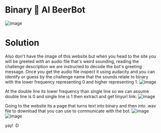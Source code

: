 # Binary 🤖 AI BeerBot
![image](https://github.com/user-attachments/assets/5d01b0c4-04f1-4b40-8d3a-ae7469308943)

# Solution
Also don't have the image of this website but when you head to the site you will be greeted with an audio file that's weird sounding, reading the challenge description we are instructed to decode the bot's greeting message. Once you get the audio file inspect it using audacity and you can identify or guess by the challenge name that the sounds relate to binary with the lower frequency representing 0 and higher representing 1. 
![image](https://github.com/user-attachments/assets/215d5dd0-7c7b-49b8-96c3-d366d00fc7b0)

At the double line its lower frequency than single line so we can assume double line is 0 and single line is 1 then extract and get tinyurl link: 
![image](https://github.com/user-attachments/assets/9cfce0c2-2d5f-4aae-a2f9-6d7f72023d29)

Going to the website its a page that turns text into binary and then into .wav file to download that you can use to communicate with the bot.
![image](https://github.com/user-attachments/assets/9ae684b0-4704-496a-804b-994074db798f)
![image](https://github.com/user-attachments/assets/abf02d78-2c19-40f2-9f03-336247992106)

yay! :D
